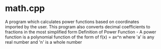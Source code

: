 # math.cpp

A program which calculates power functions based on coordinates imported by the user. This program also converts decimal coefficients to fractions in the most simplified form
Definition of Power Function - A power function is a polynomial function of the form of f(x) = ax^n where 'a' is any real number and 'n' is a whole number

